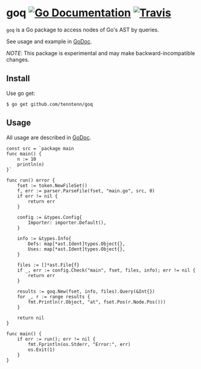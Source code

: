 # goq [![Go Documentation](http://img.shields.io/badge/go-documentation-blue.svg?style=flat-square)][godoc] [![Travis](https://img.shields.io/travis/tenntenn/goq.svg?style=flat-square)][travis]

[godoc]: http://godoc.org/github.com/tenntenn/goq
[travis]: https://travis-ci.org/tenntenn/goq

`goq` is a Go package to access nodes of Go's AST by queries.

See usage and example in [GoDoc](https://godoc.org/github.com/tenntenn/goq).

*NOTE*: This package is experimental and may make backward-incompatible changes.

## Install

Use go get:

```
$ go get github.com/tenntenn/goq
```

## Usage

All usage are described in [GoDoc](https://godoc.org/github.com/tenntenn/goq).

```
const src = `package main
func main() {
	n := 10
	println(n)
}`

func run() error {
	fset := token.NewFileSet()
	f, err := parser.ParseFile(fset, "main.go", src, 0)
	if err != nil {
		return err
	}

	config := &types.Config{
		Importer: importer.Default(),
	}

	info := &types.Info{
		Defs: map[*ast.Ident]types.Object{},
		Uses: map[*ast.Ident]types.Object{},
	}

	files := []*ast.File{f}
	if _, err := config.Check("main", fset, files, info); err != nil {
		return err
	}

	results := goq.New(fset, info, files).Query(&Int{})
	for _, r := range results {
		fmt.Println(r.Object, "at", fset.Pos(r.Node.Pos()))
	}

	return nil
}

func main() {
	if err := run(); err != nil {
		fmt.Fprintln(os.Stderr, "Error:", err)
		os.Exit(1)
	}
}
```
